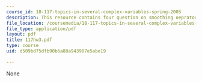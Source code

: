 ```yaml
---
course_id: 18-117-topics-in-several-complex-variables-spring-2005
description: This resource contains four question on smoothing oeprator.
file_location: /coursemedia/18-117-topics-in-several-complex-variables-spring-2005/d509bd75dfb90b6a88a943987e5abe19_117hw3.pdf
file_type: application/pdf
layout: pdf
title: 117hw3.pdf
type: course
uid: d509bd75dfb90b6a88a943987e5abe19

---
```

None